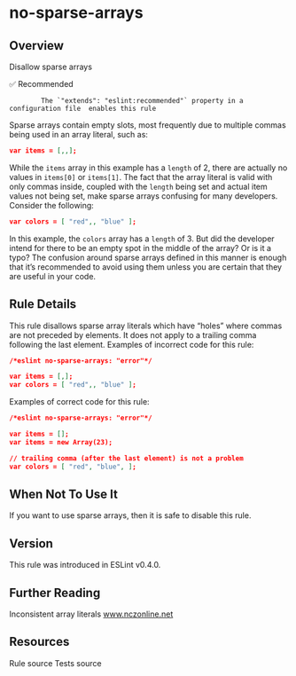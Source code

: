
# no-sparse-arrays
## Overview
Disallow sparse arrays


✅ Recommended

            The `"extends": "eslint:recommended"` property in a configuration file  enables this rule
        


Sparse arrays contain empty slots, most frequently due to multiple commas being used in an array literal, such as:

```json
var items = [,,];
```
While the `items` array in this example has a `length` of 2, there are actually no values in `items[0]` or `items[1]`. The fact that the array literal is valid with only commas inside, coupled with the `length` being set and actual item values not being set, make sparse arrays confusing for many developers. Consider the following:

```json
var colors = [ "red",, "blue" ];
```
In this example, the `colors` array has a `length` of 3. But did the developer intend for there to be an empty spot in the middle of the array? Or is it a typo?
The confusion around sparse arrays defined in this manner is enough that it’s recommended to avoid using them unless you are certain that they are useful in your code.
## Rule Details
This rule disallows sparse array literals which have “holes” where commas are not preceded by elements. It does not apply to a trailing comma following the last element.
Examples of incorrect code for this rule:


```json
/*eslint no-sparse-arrays: "error"*/

var items = [,];
var colors = [ "red",, "blue" ];
```
Examples of correct code for this rule:


```json
/*eslint no-sparse-arrays: "error"*/

var items = [];
var items = new Array(23);

// trailing comma (after the last element) is not a problem
var colors = [ "red", "blue", ];
```
## When Not To Use It
If you want to use sparse arrays, then it is safe to disable this rule.
## Version
This rule was introduced in ESLint v0.4.0.
## Further Reading





Inconsistent array literals 
 www.nczonline.net





## Resources

Rule source 
Tests source 

